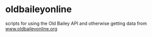 oldbaileyonline
===============
scripts for using the Old Bailey API and otherwise getting data from www.oldbaileyonline.org 
